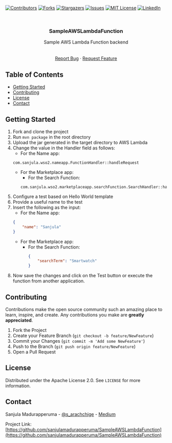 <!-- Project SampleAWSLambdaFunction -->
<!--
*** This README uses markdown "reference style" links for readability.
*** Reference links are enclosed in brackets [ ] instead of parentheses ( ).
*** See the bottom of this document for the declaration of the reference variables
*** for contributors-url, forks-url, etc. This is an optional, concise syntax you may use.
*** https://www.markdownguide.org/basic-syntax/#reference-style-links
-->

[![Contributors][contributors-shield]][contributors-url]
[![Forks][forks-shield]][forks-url]
[![Stargazers][stars-shield]][stars-url]
[![Issues][issues-shield]][issues-url]
[![MIT License][license-shield]][license-url]
[![LinkedIn][linkedin-shield]][linkedin-url]

<!-- PROJECT LOGO -->
<br />
<p align="center">
<!--
  <a href="https://github.com/sanjulamadurapperuma/SampleAWSLambdaFunction">
    <img src="images/logo.png" alt="Logo" width="120" height="120">
  </a>
-->

  <h3 align="center">SampleAWSLambdaFunction</h3>

  <p align="center">
    Sample AWS Lambda Function backend
    <br />
    <!--<a href=""><strong>Explore the docs »</strong></a>-->
    <br />
    <br />
    <!--<a href="https://github.com/sanjulamadurapperuma/SampleAWSLambdaFunction">View Demo</a>-->
    <a href="https://github.com/sanjulamadurapperuma/SampleAWSLambdaFunction/issues">Report Bug</a>
    ·
    <a href="https://github.com/sanjulamadurapperuma/SampleAWSLambdaFunction/issues">Request Feature</a>
  </p>
</p>

<!-- TABLE OF CONTENTS -->

## Table of Contents
<!--
- [About the Project](#about-the-project)
-->
- [Getting Started](#getting-started)
- [Contributing](#contributing)
- [License](#license)
- [Contact](#contact)

<!-- ABOUT THE PROJECT -->

<!--
## About The Project
-->

<!--
[![Product Name Screen Shot][product-screenshot]](https://example.com)
-->

<!--
A project to analyze the tags present in StackOverflow and find out the trends and
patterns associated with them. In addition to that, predicting future trends using Machine
Learning.
-->

<!-- GETTING STARTED -->

## Getting Started

1. Fork and clone the project
2. Run `mvn package` in the root directory
3. Upload the jar generated in the target directory to AWS Lambda
4. Change the value in the Handler field as follows:
   - For the Name app: 
    ```text
    com.sanjula.wso2.nameapp.FunctionHandler::handleRequest
    ```
   - For the Marketplace app:
     - For the Search Function:
     ```text
     com.sanjula.wso2.marketplaceapp.searchFunction.SearchHandler::handleRequest  
     ```
5. Configure a test based on Hello World template
6. Provide a useful name to the test
7. Insert the following as the input:
   - For the Name app:
    ```json
    {
        "name": "Sanjula"
    }
    ```
   - For the Marketplace app:
     - For the Search Function:
       ```json
       {
           "searchTerm": "Smartwatch"
       }
       ```
8. Now save the changes and click on the Test button or execute the function from another application.

<!-- CONTRIBUTING -->

## Contributing

Contributions make the open source community such an amazing place to learn, inspire, and create. Any contributions you make are **greatly appreciated**.

1. Fork the Project
2. Create your Feature Branch (`git checkout -b feature/NewFeature`)
3. Commit your Changes (`git commit -m 'Add some NewFeature'`)
4. Push to the Branch (`git push origin feature/NewFeature`)
5. Open a Pull Request

<!-- LICENSE -->

## License

Distributed under the Apache License 2.0. See `LICENSE` for more information.

<!-- CONTACT -->

## Contact

Sanjula Madurapperuma - [@s_arachchige](https://twitter.com/s_arachchige) - [Medium](https://medium.com/@sanjulamadurapperuma)

Project Link: [https://github.com/sanjulamadurapperuma/SampleAWSLambdaFunction](https://github.com/sanjulamadurapperuma/SampleAWSLambdaFunction)

<!-- MARKDOWN LINKS & IMAGES -->

[contributors-shield]: https://img.shields.io/github/contributors/sanjulamadurapperuma/SampleAWSLambdaFunction.svg?style=flat-square
[contributors-url]: https://github.com/sanjulamadurapperuma/SampleAWSLambdaFunction/graphs/contributors
[forks-shield]: https://img.shields.io/github/forks/sanjulamadurapperuma/SampleAWSLambdaFunction.svg?style=flat-square
[forks-url]: https://github.com/sanjulamadurapperuma/SampleAWSLambdaFunction/network/members
[stars-shield]: https://img.shields.io/github/stars/sanjulamadurapperuma/SampleAWSLambdaFunction.svg?style=flat-square
[stars-url]: https://github.com/sanjulamadurapperuma/SampleAWSLambdaFunction/stargazers
[issues-shield]: https://img.shields.io/github/issues/sanjulamadurapperuma/SampleAWSLambdaFunction.svg?style=flat-square
[issues-url]: https://github.com/sanjulamadurapperuma/SampleAWSLambdaFunction/issues
[license-shield]: https://img.shields.io/github/license/sanjulamadurapperuma/SampleAWSLambdaFunction.svg?style=flat-square
[license-url]: https://github.com/sanjulamadurapperuma/SampleAWSLambdaFunction/blob/master/LICENSE.txt
[linkedin-shield]: https://img.shields.io/badge/-LinkedIn-black.svg?style=flat-square&logo=linkedin&colorB=555
[linkedin-url]: https://www.linkedin.com/in/sanjula-madurapperuma/
